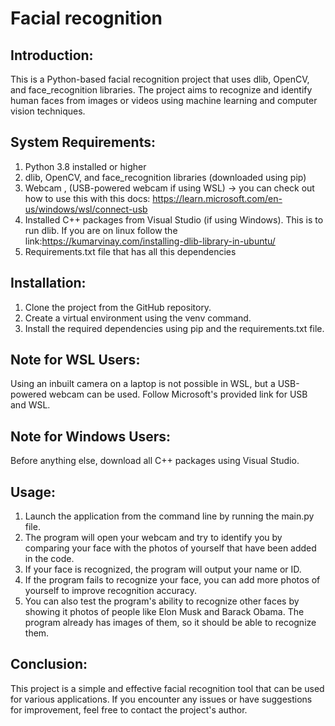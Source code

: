 ﻿# Facial recognition

## Introduction:

This is a Python-based facial recognition project that uses dlib, OpenCV, and face_recognition libraries. The project aims to recognize and identify human faces from images or videos using machine learning and computer vision techniques.

## System Requirements:

1. Python 3.8 installed or higher
2. dlib, OpenCV, and face_recognition libraries (downloaded using pip)
3. Webcam , (USB-powered webcam if using WSL) -> you can check out how to use this with this docs: https://learn.microsoft.com/en-us/windows/wsl/connect-usb
4. Installed C++ packages from Visual Studio (if using Windows). This is to run dlib. If you are on linux follow the link:https://kumarvinay.com/installing-dlib-library-in-ubuntu/
5. Requirements.txt file that has all this dependencies

## Installation:

1. Clone the project from the GitHub repository.
2. Create a virtual environment using the venv command.
3. Install the required dependencies using pip and the requirements.txt file.

## Note for WSL Users:

Using an inbuilt camera on a laptop is not possible in WSL, but a USB-powered webcam can be used. Follow Microsoft's provided link for USB and WSL.

## Note for Windows Users:

Before anything else, download all C++ packages using Visual Studio.

## Usage:

1. Launch the application from the command line by running the main.py file.
2. The program will open your webcam and try to identify you by comparing your face with the photos of yourself that have been added in the code.
3. If your face is recognized, the program will output your name or ID.
4. If the program fails to recognize your face, you can add more photos of yourself to improve recognition accuracy.
5. You can also test the program's ability to recognize other faces by showing it photos of people like Elon Musk and Barack Obama. The program already has images of them, so it should be able to recognize them.

## Conclusion:

This project is a simple and effective facial recognition tool that can be used for various applications. If you encounter any issues or have suggestions for improvement, feel free to contact the project's author.
